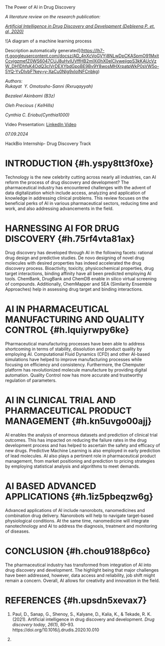 <!--StartFragment-->

The Power of AI in Drug Discovery

_A literature review on the research publication:_ 

[_Artificial Intelligence in Drug Discovery and Development (Debleena P. et. al, 2020)_](https://www.ncbi.nlm.nih.gov/pmc/articles/PMC7577280/)

![A diagram of a machine learning process

Description automatically generated](https://lh7-rt.googleusercontent.com/docsz/AD_4nXcVoGVYj8NLwDpCKASpmO91MxitCcvjgzmefZ0WS6047CUJ8uHvIUVffHB2mlXi0hX0elCIvwejigpS3kKAUcVzW_DH1DhfsK4OdQ3clVrDEXYbdGpoBE9Bv9Y8wosMHXrpatpWkP0sVW5o-5YQ-YvDlvbF?key=y-XaCu0NIg9xIolNFCnbkg)

_Authors:\
Rukayat  Y. Omotosho-Sanni (Rxruqayyah)_

_Bezaleel Akinbami (B3z)_ 

_Oleh Precious ( KelHills)_ 

_Cynthia C. Eriobu(Cynthia1000)_

Video Presentation: [LinkedIn Video](https://www.linkedin.com/posts/rukayat-omotosho-sanni-40459a147_hackbio-aiinpharma-drugdiscovery-activity-7238288280071340032-nadp?utm_source=share\&utm_medium=member_desktop)

_07.09.2024_

HackBio Internship- Drug Discovery Track


# INTRODUCTION {#h.yspy8tt3f0xe}

Technology is the new celebrity cutting across nearly all industries, can AI reform the process of drug discovery and development? The pharmaceutical industry has encountered challenges with the advent of data digitalization which include access, analyzing and application of knowledge in addressing clinical problems. This review focuses on the beneficial perks of AI in various pharmaceutical sectors, reducing time and work, and also addressing advancements in the field.


# HARNESSING AI FOR DRUG DISCOVERY {#h.75rf4vta81ax}

Drug discovery has developed through AI in the following facets: rational drug design and predictive studies. De novo designing of novel drug molecules with desired properties has indeed accelerated the drug discovery process. Bioactivity, toxicity, physicochemical properties, drug target interactions, binding affinity have all been predicted employing AI tools. ChemBank, DrugBank and ChemDB enable in silico virtual screening of compounds. Additionally, ChemMapper and SEA (Similarity Ensemble Approaches) help in assessing drug target and binding interactions. 


# AI IN PHARMACEUTICAL MANUFACTURING AND QUALITY CONTROL {#h.lquiyrwpy6ke}

Pharmaceutical manufacturing processes have been able to address shortcoming in terms of stability, dissolution and product quality by employing AI. Computational Fluid Dynamics (CFD) and other AI-based simulations have helped to improve manufacturing processes while focusing on efficiency and consistency. Furthermore, the Chemputer platform has revolutionized molecule manufacture by providing digital automation. Quality Control now has more accurate and trustworthy regulation of parameters.


# AI IN CLINICAL TRIAL AND PHARMACEUTICAL PRODUCT MANAGEMENT {#h.kn5uvgo00ajj}

AI enables the analysis of enormous datasets and prediction of clinical trial outcomes. This has impacted on reducing the failure rates in the drug development process and has helped to ascertain the safety and efficacy of new drugs. Predictive Machine Learning is also employed in early prediction of lead molecules. AI also plays a pertinent role in pharmaceutical product management, from market positioning and prediction to pricing strategies by employing statistical analysis and algorithms to meet demands. 


# AI BASED ADVANCED APPLICATIONS {#h.1iz5pbeqzw6g}

Advanced applications of AI include nanorobots, nanomedicines and combination drug delivery. Nanorobots will help to navigate target-based physiological conditions. At the same time, nanomedicine will integrate nanotechnology and AI to address the diagnosis, treatment and monitoring of diseases.


# CONCLUSION {#h.chou9188p6co}

The pharmaceutical industry has transformed from integration of AI into drug discovery and development. The highlight being that major challenges have been addressed, however, data access and reliability, job shift might remain a concern. Overall, AI allows for creativity and innovation in the field.


# REFERENCES {#h.upsdn5xevax7}

1. Paul, D., Sanap, G., Shenoy, S., Kalyane, D., Kalia, K., & Tekade, R. K. (2021). Artificial intelligence in drug discovery and development. _Drug discovery today_, _26_(1), 80–93. https\://doi.org/10.1016/j.drudis.2020.10.010

2.

<!--EndFragment-->
